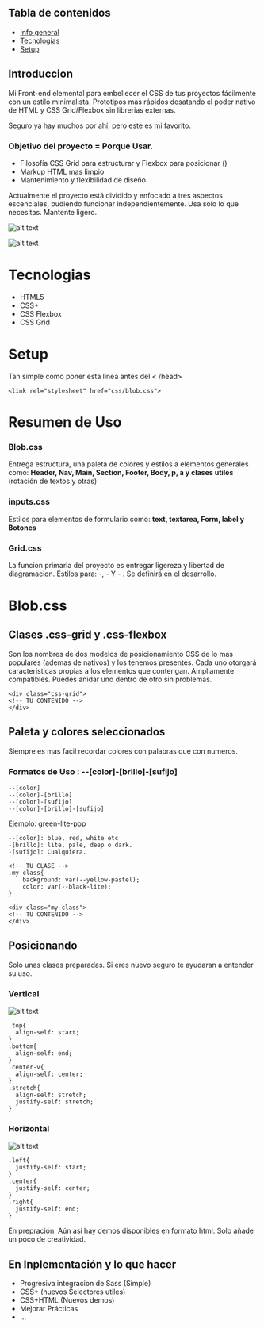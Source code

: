 ## Tabla de contenidos
* [Info general ](#info-general)
* [Tecnologias](#tecnologias)
* [Setup](#setup)

## Introduccion
Mi Front-end elemental para embellecer el CSS de tus proyectos fácilmente con un estilo minimalista.
Prototipos mas rápidos desatando el poder nativo de HTML y CSS Grid/Flexbox sin librerias externas.

Seguro ya hay muchos por ahí, pero este es mi favorito.

### Objetivo del proyecto = Porque Usar.
* Filosofía CSS Grid para estructurar y Flexbox para posicionar ()
* Markup HTML mas limpio
* Mantenimiento y flexibilidad de diseño

Actualmente el proyecto está dividido y enfocado a tres aspectos escenciales, pudiendo funcionar independientemente. Usa solo lo que necesitas. Mantente ligero.

![alt text](https://raw.githubusercontent.com/lowpez/UI/master/graficos/inputs.png?raw=true)

![alt text](https://raw.githubusercontent.com/lowpez/UI/master/graficos/idea%20-%20Landing%20A.png?raw=true)


# Tecnologias
* HTML5
* CSS+
* CSS Flexbox
* CSS Grid

# Setup

Tan simple como poner esta línea antes del < /head>

```
<link rel="stylesheet" href="css/blob.css">
```
# Resumen de Uso

### Blob.css
Entrega estructura, una paleta de colores y estilos a elementos generales como:
**Header, Nav, Main, Section, Footer, Body, p, a y clases utiles** (rotación de textos y otras)

### inputs.css 
Estilos para elementos de formulario como: **text, textarea, Form, label y Botones**

### Grid.css
La funcion primaria del proyecto es entregar ligereza y libertad de diagramacion.
Estilos para: -, - Y - . Se definirá en el desarrollo.

# Blob.css
## Clases .css-grid y .css-flexbox 

Son los nombres de dos modelos de posicionamiento CSS de lo mas populares (ademas de nativos) y los tenemos presentes. Cada uno otorgará caracteristicas propias a los elementos que contengan. Ampliamente compatibles. Puedes anidar uno dentro de otro sin problemas.
```
<div class="css-grid">
<!-- TU CONTENIDO -->
</div>
```
## Paleta y colores seleccionados
Siempre es mas facil recordar colores con palabras que con numeros.

### Formatos de Uso : --[color]-[brillo]-[sufijo]

```
--[color]
--[color]-[brillo]
--[color]-[sufijo]
--[color]-[brillo]-[sufijo]
```
Ejemplo: green-lite-pop 

```
--[color]: blue, red, white etc
-[brillo]: lite, pale, deep o dark.
-[sufijo]: Cualquiera.
```
```
<!-- TU CLASE -->
.my-class{
	background: var(--yellow-pastel);
	color: var(--black-lite);
}
```
```
<div class="my-class">
<!-- TU CONTENIDO -->
</div>
```

## Posicionando
Solo unas clases preparadas.
Si eres nuevo seguro te ayudaran a entender su uso.

### Vertical

![alt text](https://github.com/lowpez/UI/blob/master/graficos/pos-vertical.jpg?raw=true)
```
.top{
  align-self: start;
}
.bottom{
  align-self: end;
}
.center-v{
  align-self: center;
}
.stretch{
  align-self: stretch;
  justify-self: stretch;
}
```
### Horizontal 

![alt text](https://github.com/lowpez/UI/blob/master/graficos/pos-horizontal.jpg)
```
.left{
  justify-self: start;
}
.center{
  justify-self: center;
}
.right{
  justify-self: end;
}
```
En prepración.
Aún así hay demos disponibles en formato html. 
Solo añade un poco de creatividad.


## En Inplementación y lo que hacer
* Progresiva integracion de Sass (Simple)
* CSS+ (nuevos Selectores utiles)
* CSS+HTML (Nuevos demos)
* Mejorar Prácticas
* ...


